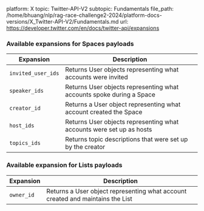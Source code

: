 platform: X
topic: Twitter-API-V2
subtopic: Fundamentals
file_path: /home/bhuang/nlp/rag-race-challenge2-2024/platform-docs-versions/X_Twitter-API-V2/Fundamentals.md
url: https://developer.twitter.com/en/docs/twitter-api/expansions

### Available expansions for Spaces payloads

| Expansion | Description |
| --- | --- |
| `invited_user_ids` | Returns User objects representing what accounts were invited |
| `speaker_ids` | Returns User objects representing what accounts spoke during a Space |
| `creator_id` | Returns a User object representing what account created the Space |
| `host_ids` | Returns User objects representing what accounts were set up as hosts |
| `topics_ids` | Returns topic descriptions that were set up by the creator |

### Available expansion for Lists payloads

| Expansion | Description |
| --- | --- |
| `owner_id` | Returns a User object representing what account created and maintains the List |